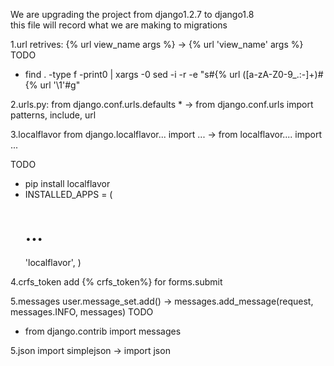 We are upgrading the project from django1.2.7 to django1.8
<br>
this file will record what we are making to migrations

1.url retrives:
  {% url view_name args %} -> {% url 'view_name' args %}
  TODO
  * find . -type f -print0 | xargs -0 sed -i -r -e "s#\{% url ([a-zA-Z0-9_.:-]+)#\{% url '\1'#g"

2.urls.py:
  from django.conf.urls.defaults * -> from django.conf.urls import patterns, include, url
  

3.localflavor
  from django.localflavor... import ... -> from localflavor.... import ...
  
  TODO 
  * pip install localflavor
  * INSTALLED_APPS = (
    # ...
    'localflavor',
    )

4.crfs_token
  add {% crfs_token%} for forms.submit

5.messages
  user.message_set.add() -> messages.add_message(request, messages.INFO, messages)
  TODO
  * from django.contrib import messages

5.json
  import simplejson -> import json
